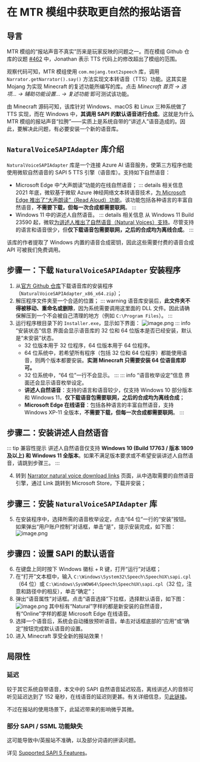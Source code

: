 # 在 MTR 模组中获取更自然的报站语音

## 导言

MTR 模组的“报站声音不真实”历来是玩家反映的问题之一。而在模组 Github 仓库的议题 [#462](https://github.com/Minecraft-Transit-Railway/Minecraft-Transit-Railway/issues/462) 中，Jonathan 表示 TTS 代码上的修改超出了模组的范围。

观察代码可知，MTR 模组使用 `com.mojang.text2speech` 库，调用 `Narrator.getNarrator().say()` 方法实现文本转语音（TTS）功能。这其实是 Mojang 为实现 Minecraft 的复述功能所编写的库。点击 *Minecraft 首页 -> 选项… -> 辅助功能设置… -> 复述功能* 即可测试该功能。

由 Minecraft 源码可知，该库针对 Windows、macOS 和 Linux 三种系统做了 TTS 实现，而在 Windows 中，**其调用 SAPI 的默认语音进行合成**。这就是为什么 MTR 模组的报站声音“拉胯”——实质上是系统自带的“讲述人”语音造成的。因此，要解决此问题，有必要安装一个新的语音库。

## `NaturalVoiceSAPIAdapter` 库介绍

`NaturalVoiceSAPIAdapter` 库是一个连接 Azure AI 语音服务，使第三方程序也能使用微软自然语音的 SAPI 5 TTS 引擎（语音库）。支持如下自然语音：

- Microsoft Edge 中“大声朗读”功能的在线自然语音；
    ::: details 相关信息
    2021 年底，微软基于微软 Azure 神经网络文本转语音技术，[为 Microsoft Edge 推出了“大声朗读”（Read Aloud）功能](https://www.ithome.com/0/732/895.htm)。该功能包括各种语言的丰富自然语音，**不需要下载，但每一次合成都需要联网**。
    :::
- Windows 11 中的讲述人自然语音。
    ::: details 相关信息
    从 Windows 11 Build 23590 起，微软[为讲述人推出了自然语音（Natural Voices）支持](https://www.ithome.com/0/732/895.htm)。尽管支持的语言和语音很少，但**仅下载语音包需要联网，之后的合成均为离线合成**。
    :::

该库的作者提取了 Windows 内置的语音合成密钥，因此这些需要付费的语音合成 API 可被我们免费调用。

## 步骤一：下载 `NaturalVoiceSAPIAdapter` 安装程序

1. 从[官方 Github 仓库](https://github.com/gexgd0419/NaturalVoiceSAPIAdapter/releases)下载语音库的安装程序（`NaturalVoiceSAPIAdapter_x86_x64.zip`）；
2. 解压程序文件夹至一个合适的位置；
    ::: warning
    语音库安装后，**此文件夹不得被移动、重命名或删除**，因为系统需要调用这里面的 DLL 文件。因此请确保解压到一个不会被自己清理的地方（例如 `C:\Program Files`）。
    :::
3. 运行程序根目录下的 `Installer.exe`，显示如下界面：
    ![image.png](https://s2.loli.net/2024/07/06/cmbvxeNlIHZ7FPR.png)
    ::: info “安装状态”信息
    界面会显示语音库的 32 位和 64 位版本是否已经安装，默认是“未安装”状态。
    - 32 位版本用于 32 位程序，64 位版本用于 64 位程序。
    - 64 位系统中，若希望所有程序（包括 32 位和 64 位程序）都能使用语音，则两个版本都要安装。**实测 Minecraft 只需要安装 64 位语音库即可。**
    - 32 位系统中，“64 位”一行不会显示。
    :::
    ::: info “语音枚举设定”信息
    界面还会显示语音枚举设定。
    - **讲述人自然语音**：支持的语言和语音较少，仅支持 Windows 10 部分版本和 Windows 11，**仅下载语音包需要联网，之后的合成均为离线合成**；
    - **Microsoft Edge 在线语音**：包括各种语言的丰富自然语音，支持 Windows XP-11 全版本，**不需要下载，但每一次合成都需要联网**。
    :::

## 步骤二：安装讲述人自然语音

::: tip 兼容性提示
讲述人自然语音仅支持 **Windows 10 (Build 17763 / 版本 1809 及以上) 和 Windows 11 全版本**。如果不满足版本要求或不希望安装讲述人自然语音，请跳到步骤三。
:::

4. 转到 [Narrator natural voice download links](https://github.com/gexgd0419/NaturalVoiceSAPIAdapter/wiki/Narrator-natural-voice-download-links) 页面，从中选取需要的自然语音引擎，通过 Link 跳转到 Microsoft Store，下载并安装；

## 步骤三：安装 `NaturalVoiceSAPIAdapter` 库

5. 在安装程序中，选择所需的语音枚举设定，点击“64 位”一行的“安装”按钮。如果弹出“用户账户控制”对话框，单击“是”，提示安装完成，如下图：
    ![image.png](https://s2.loli.net/2024/07/06/98EjbTHLzpVr4eX.png)

## 步骤四：设置 SAPI 的默认语音

6. 在键盘上同时按下 Windows 徽标 + R 键，打开“运行”对话框；
7. 在“打开”文本框中，输入 `C:\Windows\System32\Speech\SpeechUX\sapi.cpl`（64 位）或 `C:\Windows\SysWOW64\Speech\SpeechUX\sapi.cpl`（32 位，注意和路径中的相反），单击“确定”；
8. 弹出“语音属性”对话框。点击“语音选择”下拉框，选择默认语音，如下图：
    ![image.png](https://s2.loli.net/2024/07/06/XCWoc63QSEMhanj.png)
    其中标有“Natural”字样的都是新安装的自然语音，有“Online”字样的都是 Microsoft Edge 在线语音。
9. 选择一个语音后，系统会自动播放预听语音。单击对话框底部的“应用”或“确定”按钮完成默认语音的设置。
10. 进入 Minecraft 享受全新的报站效果！

## 局限性

### 延迟

较于其它系统自带语音，本文中的 SAPI 自然语音延迟较高，离线讲述人的音频可听见延迟达到了 152 毫秒，在线语音的延迟则更甚。有关详细信息，见[此链接](https://github.com/gexgd0419/NaturalVoiceSAPIAdapter/issues/1)。

不过在报站的使用场景下，此延迟带来的影响微乎其微。

### 部分 SAPI / SSML 功能缺失

这可能导致中/英报站不准确，以及部分词语的拼读问题。

详见 [Supported SAPI 5 Features](https://github.com/gexgd0419/NaturalVoiceSAPIAdapter/wiki/Supported-SAPI-5-Features)。